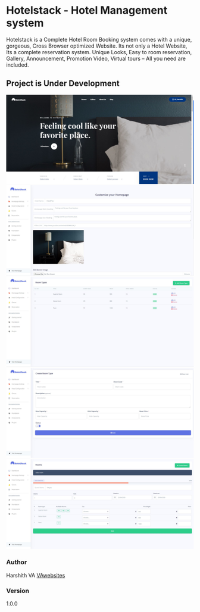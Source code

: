 # Hotelstack - Hotel Management system

Hotelstack is a Complete Hotel Room Booking system comes with a unique, gorgeous, Cross Browser optimized Website. Its not only a Hotel Website, Its a complete reservation system. Unique Looks, Easy to room reservation, Gallery, Announcement, Promotion Video, Virtual tours – All you need are included.

## Project is Under Development

![](images/h1.JPG)
![](images/h2.JPG)
![](images/h3.JPG)
![](images/h4.JPG)
![](images/h5.JPG)

### Author

Harshith VA
[VAwebsites](http://www.vawebsites.in)

### Version

1.0.0

